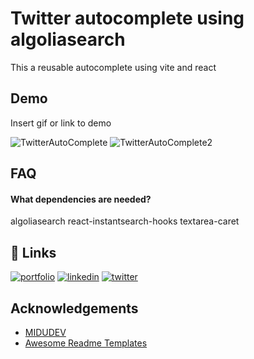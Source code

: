
# Twitter autocomplete using algoliasearch

This a reusable autocomplete using vite and react


## Demo

Insert gif or link to demo

![TwitterAutoComplete](https://user-images.githubusercontent.com/72934134/204373973-35aaad31-ed10-449e-b292-40ed14c2d667.gif)
![TwitterAutoComplete2](https://user-images.githubusercontent.com/72934134/204374779-72b8c51a-8715-4266-b197-e6b41ae81e05.gif)



## FAQ

#### What dependencies are needed?

algoliasearch 
react-instantsearch-hooks
textarea-caret 





## 🔗 Links
[![portfolio](https://img.shields.io/badge/my_portfolio-000?style=for-the-badge&logo=ko-fi&logoColor=white)](https://github.com/chavarriahumberto7/)
[![linkedin](https://img.shields.io/badge/linkedin-0A66C2?style=for-the-badge&logo=linkedin&logoColor=white)](https://www.linkedin.com/in/humberto-chavarria-95553b1b9)
[![twitter](https://img.shields.io/badge/twitter-1DA1F2?style=for-the-badge&logo=twitter&logoColor=white)](https://twitter.com/)


## Acknowledgements

 - [MIDUDEV](https://www.youtube.com/@midudev)
 - [Awesome Readme Templates](https://awesomeopensource.com/project/elangosundar/awesome-README-templates)


